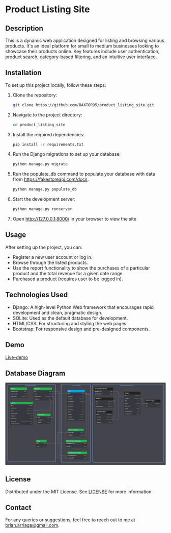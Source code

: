 # Product Listing Site

## Description

This is a dynamic web application designed for listing and browsing various products. It's an ideal platform for small to medium businesses looking to showcase their products online. Key features include user authentication, product search, category-based filtering, and an intuitive user interface.

## Installation

To set up this project locally, follow these steps:

1. Clone the repository:

   ```bash
   git clone https://github.com/BAXTOR95/product_listing_site.git
   ```

2. Navigate to the project directory:

   ```bash
   cd product_listing_site
   ```

3. Install the required dependencies:

   ```bash
   pip install -r requirements.txt
   ```

4. Run the Django migrations to set up your database:

   ```bash
   python manage.py migrate
   ```

5. Run the populate_db command to populate your database with data from <https://fakestoreapi.com/docs>:

   ```bash
   python manage.py populate_db
   ```

6. Start the development server:

   ```bash
   python manage.py runserver
   ```

7. Open <http://127.0.0.1:8000/> in your browser to view the site

## Usage

After setting up the project, you can:

- Register a new user account or log in.
- Browse through the listed products.
- Use the report functionality to show the purchases of a particular product and the total revenue for a given date range.
- Purchased a product (requires user to be logged in).

## Technologies Used

- Django: A high-level Python Web framework that encourages rapid development and clean, pragmatic design.
- SQLite: Used as the default database for development.
- HTML/CSS: For structuring and styling the web pages.
- Bootstrap: For responsive design and pre-designed components.

## Demo

[Live-demo](http://productstorehub-baxtor95.pythonanywhere.com/store/)

## Database Diagram

![Database Diagram](./dbdiagram.png)

## License

Distributed under the MIT License. See [LICENSE](./LICENSE) for more information.

## Contact

For any queries or suggestions, feel free to reach out to me at <brian.arriaga@gmail.com>.
